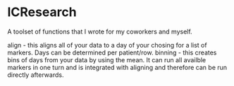 # ICResearch
A toolset of functions that I wrote for my coworkers and myself.

align - this aligns all of your data to a day of your chosing for a list of markers. Days can be determined per patient/row. 
binning - this creates bins of days from your data by using the mean. It can run all availble markers in one turn and is integrated with aligning and therefore can be run directly afterwards.
